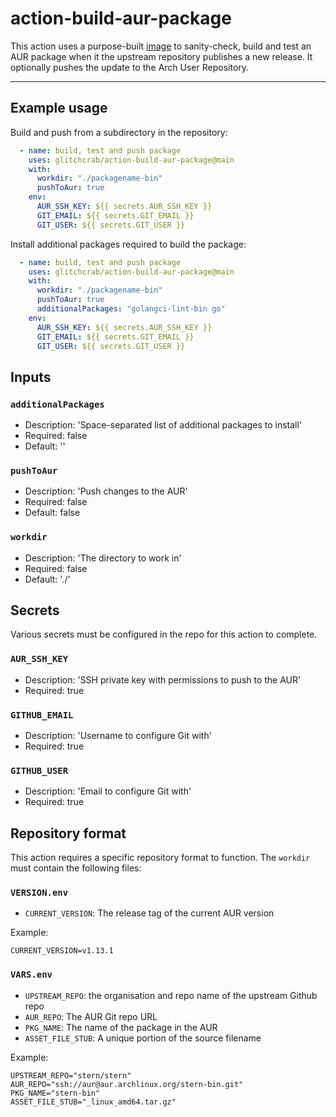 # action-build-aur-package

This action uses a purpose-built [image](https://hub.docker.com/repository/docker/glitchcrab/arch-build-container)
to sanity-check, build and test an AUR package when it the upstream repository
publishes a new release. It optionally pushes the update to the Arch User Repository.

---

## Example usage

Build and push from a subdirectory in the repository:

```yaml
  - name: build, test and push package
    uses: glitchcrab/action-build-aur-package@main
    with:
      workdir: "./packagename-bin"
      pushToAur: true
    env:
      AUR_SSH_KEY: ${{ secrets.AUR_SSH_KEY }}
      GIT_EMAIL: ${{ secrets.GIT_EMAIL }}
      GIT_USER: ${{ secrets.GIT_USER }}
```

Install additional packages required to build the package:

```yaml
  - name: build, test and push package
    uses: glitchcrab/action-build-aur-package@main
    with:
      workdir: "./packagename-bin"
      pushToAur: true
      additionalPackages: "golangci-lint-bin go"
    env:
      AUR_SSH_KEY: ${{ secrets.AUR_SSH_KEY }}
      GIT_EMAIL: ${{ secrets.GIT_EMAIL }}
      GIT_USER: ${{ secrets.GIT_USER }}
```

## Inputs

### `additionalPackages`

- Description: 'Space-separated list of additional packages to install'
- Required: false
- Default: ''

### `pushToAur`

- Description: 'Push changes to the AUR'
- Required: false
- Default: false

### `workdir`

- Description: 'The directory to work in'
- Required: false
- Default: './'

## Secrets

Various secrets must be configured in the repo for this action to complete.

### `AUR_SSH_KEY`

- Description: 'SSH private key with permissions to push to the AUR'
- Required: true

### `GITHUB_EMAIL`

- Description: 'Username to configure Git with'
- Required: true

### `GITHUB_USER`

- Description: 'Email to configure Git with'
- Required: true

## Repository format

This action requires a specific repository format to function. The `workdir` must
contain the following files:

### `VERSION.env`

- `CURRENT_VERSION`: The release tag of the current AUR version

Example:

```
CURRENT_VERSION=v1.13.1
```

### `VARS.env`

- `UPSTREAM_REPO`: the organisation and repo name of the upstream Github repo
- `AUR_REPO`: The AUR Git repo URL
- `PKG_NAME`: The name of the package in the AUR
- `ASSET_FILE_STUB`: A unique portion of the source filename

Example:

```
UPSTREAM_REPO="stern/stern"
AUR_REPO="ssh://aur@aur.archlinux.org/stern-bin.git"
PKG_NAME="stern-bin"
ASSET_FILE_STUB="_linux_amd64.tar.gz"
````
